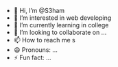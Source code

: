 - 👋 Hi, I’m @S3ham
- 👀 I’m interested in web developing
- 🌱 I’m currently learning in college
- 💞️ I’m looking to collaborate on ...
- 📫 How to reach me s
- 😄 Pronouns: ...
- ⚡ Fun fact: ...

<!---
S3ham/S3ham is a ✨ special ✨ repository because its `README.md` (this file) appears on your GitHub profile.
You can click the Preview link to take a look at your changes.
--->
